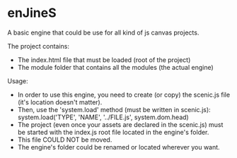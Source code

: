 # enJineS
A basic engine that could be use for all kind of js canvas projects.


The project contains:

 - The index.html file that must be loaded (root of the project)
 - The module folder that contains all the modules (the actual engine)
 
Usage:

 - In order to use this engine, you need to create (or copy) the scenic.js file (it's location doesn't matter).
 - Then, use the 'system.load' method (must be written in scenic.js):   system.load('TYPE', 'NAME', '../FILE.js', system.dom.head)
 - The project (even once your assets are declared in the scenic.js) must be started with the index.js root file located in the engine's folder.
 - This file COULD NOT be moved.
 - The engine's folder could be renamed or located wherever you want.
